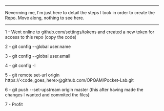 ********************************************************************************************************************
Neverming me, I'm just here to detail the steps I took in order to create the Repo. Move along, nothing to see here.
********************************************************************************************************************


1 - Went online to github.com/settings/tokens and created a new token for access to this repo (copy the code)

2 - git config --global user.name <username>

3 - git config --global user.email <usermail>

4 - git config -l

5 - git remote set-url origin https://<code_goes_here>@github.com/OPQAM/Pocket-Lab.git

6 - git push --set-upstream origin master (this after having made the changes I wanted and commited the files)

7 - Profit

